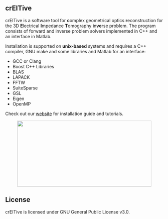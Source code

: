 ## crEITive
 <p>crEITive is a software tool for <strong>c</strong>omplex geometrical optics <strong>r</strong>econstruction for the 3D <strong>E</strong>lectrical <strong>I</strong>mpedance <strong>T</strong>omography <strong>i</strong>n<strong>ve</strong>rse problem. The program consists of forward and inverse problem solvers implemented in C++ and an interface in Matlab.</p>
 <p>Installation is supported on <strong>unix-based</strong> systems and requires a C++ compiler, GNU make and some libraries and Matlab for an interface:</p>
<ul>
<li>GCC or Clang</li>
<li>Boost C++ Libraries</li>
<li>BLAS</li>
<li>LAPACK</li>
<li>FFTW</li>
<li>SuiteSparse</li>
<li>GSL</li>
<li>Eigen</li>
<li>OpenMP</li>
</ul>
 Check out our <a href="https://creitive.compute.dtu.dk">website</a> for installation guide and tutorials. 
 <p></p>
 <p align="center">
    <img class="aligncenter size-full wp-image-63" src="http://creitive.compute.dtu.dk/wp-content/uploads/2021/01/example_reconstruction.png" alt="" width="428" height="210" />
</p>
 </center>


## License
crEITive is licensed under GNU General Public License v3.0.
